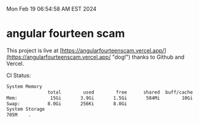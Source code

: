 Mon Feb 19 06:54:58 AM EST 2024

# angular fourteen scam


This project is live at [https://angularfourteenscam.vercel.app/](https://angularfourteenscam.vercel.app/ "dog!") thanks to Github and Vercel.

CI Status: 

```bash
System Memory
               total        used        free      shared  buff/cache   available
Mem:            15Gi       3.9Gi       1.5Gi       584Mi        10Gi        11Gi
Swap:          8.0Gi       256Ki       8.0Gi
System Storage
705M	.
```
```bash
